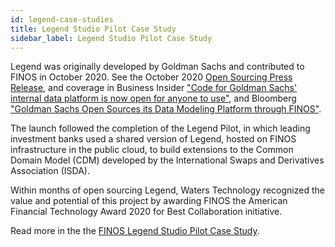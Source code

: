 ```yaml
---
id: legend-case-studies
title: Legend Studio Pilot Case Study
sidebar_label: Legend Studio Pilot Case Study
---
```


Legend was originally developed by Goldman Sachs and contributed to FINOS in October 2020. See the October 2020 [Open Sourcing Press Release](https://www.finos.org/press/goldman-sachs-open-sources-its-data-modeling-platform-through-finos), and coverage in Business Insider ["Code for Goldman Sachs' internal data platform is now open for anyone to use"](https://www.businessinsider.com/code-for-goldmans-data-platform-legend-open-sharing-github-2020-10), and Bloomberg ["Goldman Sachs Open Sources its Data Modeling Platform through FINOS"](https://www.bloomberg.com/press-releases/2020-10-19/goldman-sachs-open-sources-its-data-modeling-platform-through-finos).

The launch followed the completion of the Legend Pilot, in which
leading investment banks used a shared version of Legend, hosted
on FINOS infrastructure in the public cloud, to build extensions to the Common Domain Model (CDM) developed by the International
Swaps and Derivatives Association (ISDA).

Within months of open sourcing Legend, Waters Technology
recognized the value and potential of this project by awarding
FINOS the American Financial Technology Award 2020 for Best
Collaboration initiative.

Read more in the the [FINOS Legend Studio Pilot Case Study](https://www.finos.org/hubfs/FINOS/assets/FINOS%20Legend%20Case%20Study%202021.pdf).


